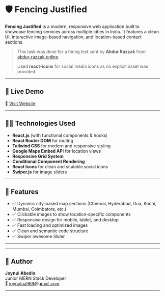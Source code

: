# 🛡️ Fencing Justified

**Fencing Justified** is a modern, responsive web application built to showcase fencing services across multiple cities in India. It features a clean UI, interactive image-based navigation, and location-based contact sections.

> This task was done for a hiring test sent by **Abdur Razzak** from [abdur-razzak.online](https://abdur-razzak.online/).
> 
> Used **react-icons** for social media icons as no explicit asset was provided.

---

## 🚀 Live Demo

🔗 [Visit Website](https://fencing-justified-25.netlify.app/)

---

## 🧑‍💻 Technologies Used

- **React.js** (with functional components & hooks)
- **React Router DOM** for routing
- **Tailwind CSS** for modern and responsive styling
- **Google Maps Embed API** for location views
- **Responsive Grid System**
- **Conditional Component Rendering**
- **React Icons** for clean and scalable social icons
- **Swiper.js** for image sliders

---

## 📸 Features

- ✅ Dynamic city-based map sections (Chennai, Hyderabad, Goa, Kochi, Mumbai, Coimbatore, etc.)
- ✅ Clickable images to show location-specific components
- ✅ Responsive design for mobile, tablet, and desktop
- ✅ Fast loading and optimized images
- ✅ Clean and semantic code structure
- ✅ Swiper awesome Slider

---


---

## 📝 Author

**Joynul Abedin**  
Junior MERN Stack Developer  
📧 joynuloa969@gmail.com

---

